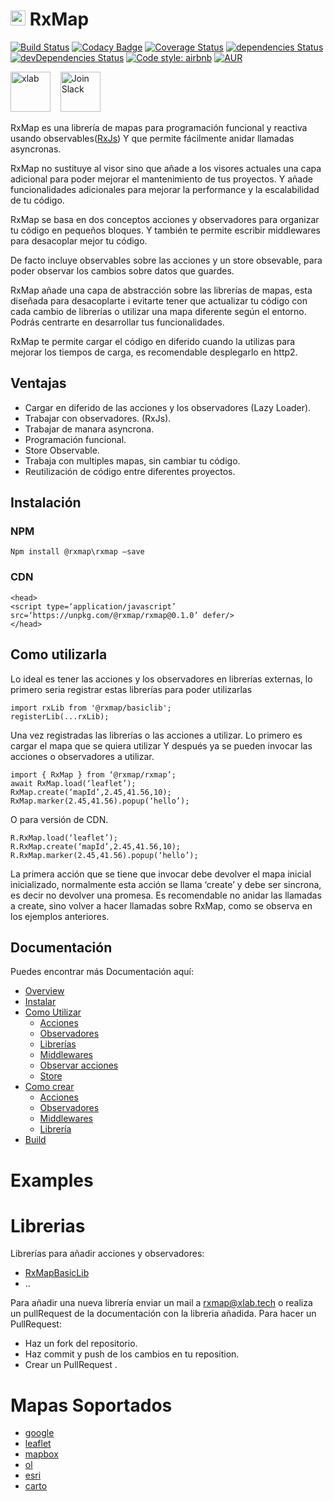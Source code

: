 # [<img src="https://avatars0.githubusercontent.com/u/37194013?s=400&u=692377e91a2dab11006abb01d0db33cdb211c9b8&v=4" alt="xlab"  height="24">](https://xlab.tech) RxMap

[![Build Status](https://travis-ci.org/xlab-tech/RxMap.svg?branch=master)](https://travis-ci.org/xlab-tech/RxMap)
[![Codacy Badge](https://api.codacy.com/project/badge/Grade/fe06b87e1b6b4e279c8507c82d8ba73f)](https://www.codacy.com/project/xlab/RxMap/dashboard?utm_source=github.com&amp;utm_medium=referral&amp;utm_content=xlab-tech/RxMap&amp;utm_campaign=Badge_Grade_Dashboard)
[![Coverage Status](https://coveralls.io/repos/github/xlab-tech/RxMap/badge.svg?branch=master)](https://coveralls.io/github/xlab-tech/RxMap?branch=master)
[![dependencies Status](https://david-dm.org/xlab-tech/RxMap/status.svg)](https://david-dm.org/xlab-tech/RxMap)
[![devDependencies Status](https://david-dm.org/xlab-tech/RxMap/dev-status.svg)](https://david-dm.org/xlab-tech/RxMap?type=dev)
[![Code style: airbnb](https://img.shields.io/badge/code%20style-airbnb-blue.svg?style=flat-square)](https://github.com/airbnb/javascript)
[![AUR](https://img.shields.io/aur/license/yaourt.svg)](https://github.com/xlab-tech/RxMap/blob/master/LICENSE)

[<img src="https://avatars0.githubusercontent.com/u/37194013?s=400&u=692377e91a2dab11006abb01d0db33cdb211c9b8&v=4" alt="xlab"  height="64">](https://xlab.tech)
&nbsp;&nbsp;
[<img src="https://cdn.icon-icons.com/icons2/923/PNG/512/slack_alt_icon-icons.com_72013.png" alt="Join Slack"  height="64">](https://join.slack.com/t/xlab-tech/shared_invite/enQtNDIwMzg1MTA2NjA5LTljZWNkZjliNjhhNTc4MTQ0OWVkNTAwMTE0NmU2YTllYTE5YzllZjM2NTQ1ZmNkMDRmMGI0NWE0NGRiZGIxNmE)


RxMap es una librería de mapas para programación funcional y reactiva usando observables([RxJs](https://github.com/ReactiveX/rxjs)) Y que permite fácilmente anidar llamadas asyncronas.

RxMap no sustituye al visor sino que añade a los visores actuales una capa adicional para poder mejorar el mantenimiento de tus proyectos. Y añade funcionalidades adicionales para mejorar la performance y la escalabilidad de tu código. 

RxMap se basa en dos conceptos acciones y observadores para organizar tu código en pequeños bloques. Y también te permite escribir middlewares para desacoplar mejor tu código.

De facto incluye observables sobre las acciones y un store obsevable, para poder observar  los cambios sobre datos que guardes.

RxMap añade una capa de abstracción sobre las librerías de mapas, esta diseñada para desacoplarte i evitarte tener que actualizar tu código con cada cambio de librerías o utilizar una mapa diferente según el entorno. Podrás 
centrarte en desarrollar tus funcionalidades.

RxMap te permite cargar el código en diferido cuando la utilizas para mejorar los tiempos de carga, es recomendable desplegarlo en http2.

## Ventajas
* Cargar en diferido de las acciones y los observadores (Lazy Loader).
* Trabajar con observadores. (RxJs).
* Trabajar de manara asyncrona.
* Programación funcional.
* Store Observable.
* Trabaja con multiples mapas, sin cambiar tu código.
* Reutilización de código entre diferentes proyectos.

## Instalación

### NPM
```
Npm install @rxmap\rxmap —save
```

### CDN
```
<head>
<script type=‘application/javascript’ src=‘https://unpkg.com/@rxmap/rxmap@0.1.0’ defer/>
</head>

```

## Como utilizarla
Lo ideal es tener las acciones y los observadores en librerías externas, lo primero seria registrar estas librerías para poder utilizarlas

```
import rxLib from '@rxmap/basiclib';
registerLib(...rxLib);

```

 Una vez registradas las librerías o las acciones a utilizar. Lo primero es cargar el mapa que se quiera utilizar 
Y después ya se pueden invocar las acciones o observadores a utilizar.

```
import { RxMap } from ‘@rxmap/rxmap’;
await RxMap.load(‘leaflet’);
RxMap.create(‘mapId’,2.45,41.56,10);
RxMap.marker(2.45,41.56).popup(‘hello’);

```

O  para versión de CDN.

```
R.RxMap.load(‘leaflet’);
R.RxMap.create(‘mapId’,2.45,41.56,10);
R.RxMap.marker(2.45,41.56).popup(‘hello’);

```

La primera acción que se tiene que invocar debe devolver el mapa inicial inicializado, normalmente esta acción se llama ‘create’ y debe ser sincrona, es decir no devolver una promesa. Es recomendable no anidar las llamadas a create, sino volver a hacer llamadas sobre RxMap, como se observa en los ejemplos anteriores.

## Documentación

Puedes encontrar más Documentación aquí:
* [Overview](https://xlab-tech.github.io/RxMap/manual/overview.html)
* [Instalar](https://xlab-tech.github.io/RxMap/manual/install.html)
* [Como Utilizar](https://xlab-tech.github.io/RxMap/manual/howItWorks.html)
	* [Acciones](https://xlab-tech.github.io/RxMap/manual/howItWorks.html#acciones)
	* [Observadores](https://xlab-tech.github.io/RxMap/manual/howItWorks.html#observadores)
	* [Librerías](https://xlab-tech.github.io/RxMap/manual/howItWorks.html#librerías)
	* [Middlewares](https://xlab-tech.github.io/RxMap/manual/howItWorks.html#middlewares)
	* [Observar acciones](https://xlab-tech.github.io/RxMap/manual/howItWorks.html#observar-acciones)
	* [Store](https://xlab-tech.github.io/RxMap/manual/howItWorks.html#store-observable)
* [Como crear](https://xlab-tech.github.io/RxMap/manual/make.html)
	* [Acciones](https://xlab-tech.github.io/RxMap/manual/make.html#como-crear-acciones)
	* [Observadores](https://xlab-tech.github.io/RxMap/manual/make.html#como-crear-observadores)
	* [Middlewares](https://xlab-tech.github.io/RxMap/manual/make.html#como-crear-un-middleware)
	* [Librería](https://xlab-tech.github.io/RxMap/manual/make.html#como-crear-una-libreria)
* [Build](https://xlab-tech.github.io/RxMap/manual/build.html)


# Examples

# Librerias
Librerías para añadir acciones y observadores:
  * [RxMapBasicLib](https://github.com/xlab-tech/RxMapBasicLib)
  * ..

Para añadir una nueva librería enviar un mail a rxmap@xlab.tech  o realiza un pullRequest de la documentación con la libreria añadida.
Para hacer un PullRequest:
  * Haz un fork del repositorio.
  * Haz commit y push de los cambios en tu reposition.
  * Crear un PullRequest .

# Mapas Soportados
 * [google](https://cloud.google.com/maps-platform/)
 * [leaflet](https://leafletjs.com/)
 * [mapbox](https://www.mapbox.com/)
 * [ol](https://openlayers.org/)
 * [esri](https://developers.arcgis.com/javascript/)
 * [carto](https://carto.com/)
